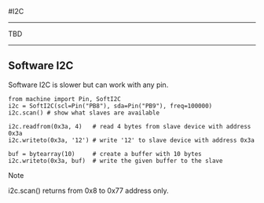 #I2C

---

TBD

---

## Software I2C

Software I2C is slower but can work with any pin.

```
from machine import Pin, SoftI2C
i2c = SoftI2C(scl=Pin("PB8"), sda=Pin("PB9"), freq=100000)
i2c.scan() # show what slaves are available

i2c.readfrom(0x3a, 4)   # read 4 bytes from slave device with address 0x3a
i2c.writeto(0x3a, '12') # write '12' to slave device with address 0x3a

buf = bytearray(10)     # create a buffer with 10 bytes
i2c.writeto(0x3a, buf)  # write the given buffer to the slave
```

> [!Note]
> i2c.scan() returns from 0x8 to 0x77 address only.